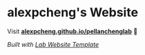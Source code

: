 
# alexpcheng's Website

Visit **[alexpcheng.github.io/pellanchenglab](https://alexpcheng.github.io/pellanchenglab)** 🚀

_Built with [Lab Website Template](https://greene-lab.gitbook.io/lab-website-template-docs)_

